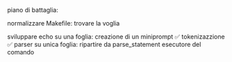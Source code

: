 piano di battaglia: 

normalizzare Makefile:
	trovare la voglia


sviluppare echo su una foglia:
	creazione di un miniprompt ✅
	tokenizazzione ✅
	parser su unica foglia: ripartire da parse_statement
	esecutore del comando
